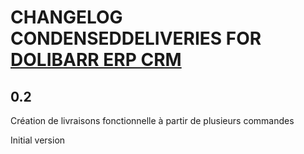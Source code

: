 # CHANGELOG CONDENSEDDELIVERIES FOR [DOLIBARR ERP CRM](https://www.dolibarr.org)

## 0.2
Création de livraisons fonctionnelle à partir de plusieurs commandes

Initial version
